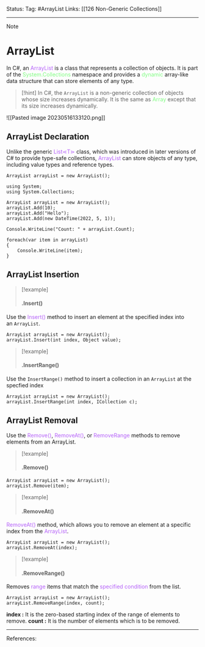 Status: 
Tag: #ArrayList
Links: [[126 Non-Generic Collections]]

---
> [!note] 
>  # ArrayList

In C#, an <font style="color:#b562f9">ArrayList</font> is a class that represents a collection of objects. It is part of the <font style="color:#81fd83">System.Collections</font> namespace and provides a <font style="color:#81fd83">dynamic</font> array-like data structure that can store elements of any type.

> [!hint] 
> In C#, the `ArrayList` is a non-generic collection of objects whose size increases dynamically. It is the same as <font style="color:#81fd83">Array</font> except that its size increases dynamically. 

![[Pasted image 20230516133120.png]]

## ArrayList Declaration

Unlike the generic <font style="color:#b562f9">List⋖T⋗</font> class, which was introduced in later versions of C# to provide type-safe collections, <font style="color:#b562f9">ArrayList</font> can store objects of any type, including value types and reference types.

``` run-csharp
ArrayList arrayList = new ArrayList();
```


``` run-csharp
using System; 
using System.Collections;

ArrayList arrayList = new ArrayList(); 
arrayList.Add(10); 
arrayList.Add("Hello"); 
arrayList.Add(new DateTime(2022, 5, 1));

Console.WriteLine("Count: " + arrayList.Count);

foreach(var item in arrayList)
{
	Console.WriteLine(item);
}
```

## ArrayList Insertion

> [!example] 
> #### .Insert() 

Use the <font style="color:#b562f9">Insert()</font> method to insert an element at the specified index into an `ArrayList`.

``` run-csharp
ArrayList arrayList = new ArrayList();
arrayList.Insert(int index, Object value);
```

> [!example] 
> #### .InsertRange() 

Use the `InsertRange()` method to insert a collection in an `ArrayList` at the specfied index

``` run-csharp
ArrayList arrayList = new ArrayList();
arrayList.InsertRange(int index, ICollection c);
```


## ArrayList Removal

Use the <font style="color:#b562f9">Remove()</font>, <font style="color:#b562f9">RemoveAt()</font>, or <font style="color:#b562f9">RemoveRange </font>methods to remove elements from an ArrayList.

> [!example] 
> #### .Remove() 

``` run-csharp
ArrayList arrayList = new ArrayList();
arrayList.Remove(item);
```

> [!example] 
> #### .RemoveAt() 

<font style="color:#b562f9">RemoveAt()</font> method, which allows you to remove an element at a specific index from the <font style="color:#b562f9">ArrayList</font>.

``` run-csharp
ArrayList arrayList = new ArrayList(); 
arrayList.RemoveAt(index);
```

> [!example] 
> #### .RemoveRange() 

Removes <font style="color:#b562f9">range</font> items that match the <font style="color:#b562f9">specified condition</font> from the list.

``` run-csharp
ArrayList arrayList = new ArrayList(); 
arrayList.RemoveRange(index, count);
```

**index :** It is the zero-based starting index of the range of elements to remove.
**count :** It is the number of elements which is to be removed.

---
References: